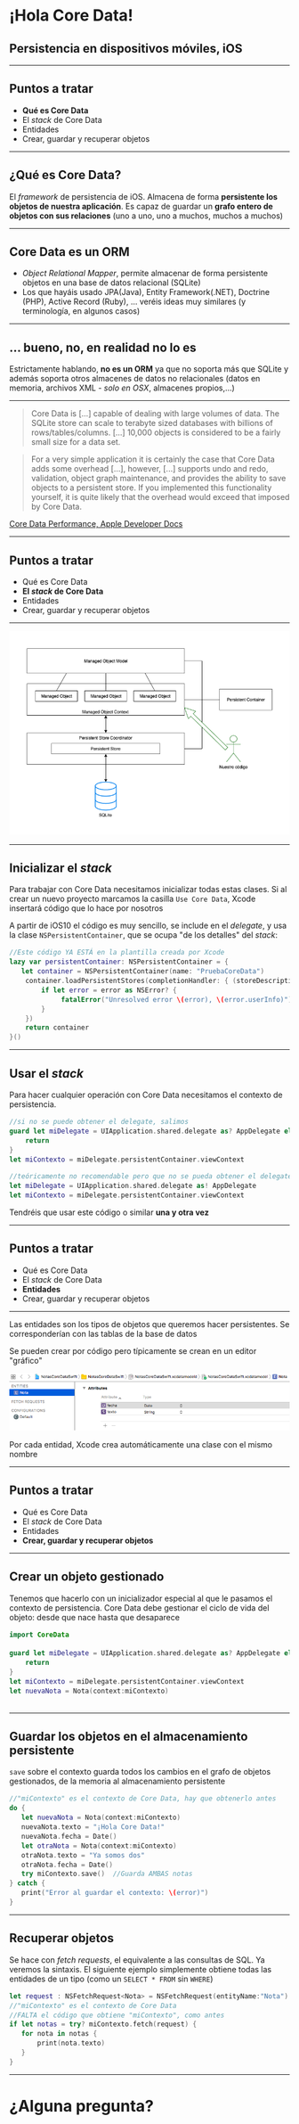 <!-- .slide: class="titulo" -->
# ¡Hola Core Data!
## Persistencia en dispositivos móviles, iOS


---

## Puntos a tratar

- **Qué es Core Data**
- El *stack* de Core Data
- Entidades
- Crear, guardar y recuperar objetos

---

## ¿Qué es Core Data?

El *framework* de persistencia de iOS. Almacena de forma **persistente los objetos de nuestra aplicación**. Es capaz de guardar un **grafo entero de objetos con sus relaciones** (uno a uno, uno a muchos, muchos a muchos) 

---

## Core Data es un ORM

- *Object Relational Mapper*, permite almacenar de forma persistente objetos en una base de datos relacional (SQLite)
- Los que hayáis usado JPA(Java), Entity Framework(.NET), Doctrine (PHP), Active Record (Ruby), ... veréis ideas muy similares (y terminología, en algunos casos)

---

## ... bueno, no, en realidad no lo es


Estrictamente hablando, **no es un ORM** ya que no soporta más que SQLite y además soporta otros almacenes de datos no relacionales (datos en memoria, archivos XML - *solo en OSX*, almacenes propios,...)

---


> Core Data is [...] capable of dealing with large volumes of data. The SQLite store can scale to terabyte sized databases with billions of rows/tables/columns. [...] 10,000 objects is considered to be a fairly small size for a data set.

> For a very simple application it is certainly the case that Core Data adds some overhead [...], however, [...] supports undo and redo, validation, object graph maintenance, and provides the ability to save objects to a persistent store. If you implemented this functionality yourself, it is quite likely that the overhead would exceed that imposed by Core Data.

[Core Data Performance, Apple Developer Docs](https://developer.apple.com/library/archive/documentation/Cocoa/Conceptual/CoreData/Performance.html)

---

## Puntos a tratar

- Qué es Core Data
- **El *stack* de Core Data**
- Entidades
- Crear, guardar y recuperar objetos


---

![](img/core_data_stack.png)

---

## Inicializar el *stack*

Para trabajar con Core Data necesitamos inicializar todas estas clases. Si al crear un nuevo proyecto marcamos la casilla `Use Core Data`, Xcode insertará código que lo hace por nosotros

A partir de iOS10 el código es muy sencillo, se include en el *delegate*, y usa la clase `NSPersistentContainer`, que se ocupa "de los detalles" del *stack*:

```swift
//Este código YA ESTÁ en la plantilla creada por Xcode
lazy var persistentContainer: NSPersistentContainer = {
   let container = NSPersistentContainer(name: "PruebaCoreData")
    container.loadPersistentStores(completionHandler: { (storeDescription, error) in
        if let error = error as NSError? {
             fatalError("Unresolved error \(error), \(error.userInfo)")
        }
    })
    return container
}()
```

---

## Usar el *stack*

Para hacer cualquier operación con Core Data necesitamos el contexto de persistencia.

```swift
//si no se puede obtener el delegate, salimos
guard let miDelegate = UIApplication.shared.delegate as? AppDelegate else {
    return
}
let miContexto = miDelegate.persistentContainer.viewContext
```

```swift
//teóricamente no recomendable pero que no se pueda obtener el delegate es un error muy crítico
let miDelegate = UIApplication.shared.delegate as! AppDelegate 
let miContexto = miDelegate.persistentContainer.viewContext
```

Tendréis que usar este código o similar **una y otra vez**

---

## Puntos a tratar

- Qué es Core Data
- El *stack* de Core Data
- **Entidades**
- Crear, guardar y recuperar objetos

---

Las entidades son los tipos de objetos que queremos hacer persistentes. Se corresponderían con las tablas de la base de datos

Se pueden crear por código pero típicamente se crean en un editor "gráfico"

![](img/editar_entidad.png)

Por cada entidad, Xcode crea automáticamente una clase con el mismo nombre

---

## Puntos a tratar

- Qué es Core Data
- El *stack* de Core Data
- Entidades
- **Crear, guardar y recuperar objetos**

---

## Crear un objeto gestionado

Tenemos que hacerlo con un inicializador especial al que le pasamos el contexto de persistencia. Core Data debe gestionar el ciclo de vida del objeto: desde que nace hasta que desaparece

```swift
import CoreData

guard let miDelegate = UIApplication.shared.delegate as? AppDelegate else {
    return
}
let miContexto = miDelegate.persistentContainer.viewContext
let nuevaNota = Nota(context:miContexto)
                                                       
```

---

## Guardar los objetos en el almacenamiento persistente

`save` sobre el contexto guarda todos los cambios en el grafo de objetos gestionados, de la memoria al almacenamiento persistente

```swift
//"miContexto" es el contexto de Core Data, hay que obtenerlo antes
do {
   let nuevaNota = Nota(context:miContexto)
   nuevaNota.texto = "¡Hola Core Data!"
   nuevaNota.fecha = Date()
   let otraNota = Nota(context:miContexto)
   otraNota.texto = "Ya somos dos"
   otraNota.fecha = Date()
   try miContexto.save()  //Guarda AMBAS notas
} catch {
   print("Error al guardar el contexto: \(error)")
}
```

---

## Recuperar objetos

Se hace con *fetch requests*, el equivalente a las consultas de SQL. Ya veremos la sintaxis. El siguiente ejemplo simplemente obtiene todas las entidades de un tipo (como un `SELECT * FROM` sin `WHERE`)

```swift
let request : NSFetchRequest<Nota> = NSFetchRequest(entityName:"Nota")
//"miContexto" es el contexto de Core Data 
//FALTA el código que obtiene "miContexto", como antes
if let notas = try? miContexto.fetch(request) {
   for nota in notas {
       print(nota.texto)
   }
}
```

---

# ¿Alguna pregunta?